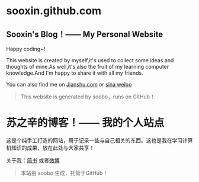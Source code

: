 # sooxin.github.com
## Sooxin's Blog！—— My Personal Website

Happy coding~!

This website is created by myself,it's used to collect some ideas and thoughts of mine.As well,it's also the fruit of my learning computer knowledge.And I'm happy to share it with all my friends.

You can also find me on [Jianshu.com](http://www.jianshu.com/users/cc093b32e301/latest_articles) or [sina weibo](http://weibo.com/u/1774404680)

> This website is generated by soobo，runs on GitHub！

# 苏之辛的博客！—— 我的个人站点

这是个纯手工打造的网站，用于记录一些与自己相关的东西。这也是我在学习计算机知识的成果，放在此处与大家共享！

关于我：[简书](http://www.jianshu.com/users/cc093b32e301/latest_articles) 或者[微博](http://weibo.com/u/1774404680)

> 本站由 soobo 生成，托管于GitHub！

